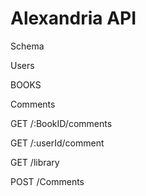 # Alexandria API

Schema

Users

BOOKS

Comments

GET /:BookID/comments

GET /:userId/comment

GET /library

POST /Comments
